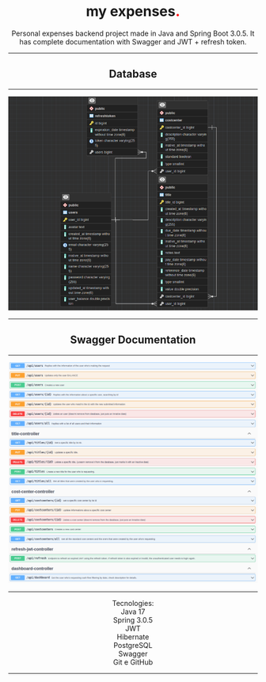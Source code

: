 <h1 align="center">my expenses<span style="color: red">.</span></h1>


<p align="center">Personal expenses backend project made in Java and Spring Boot 3.0.5. It has complete documentation with Swagger and JWT + refresh token.

<hr>
<h2 align="center">Database</h2>
<hr>
<p align="center"><img src="./.github/database.png" alt="Database schema"></p>
<hr>
<h2 align="center">Swagger Documentation</h2>
<hr>
<p align="center"><img src="./.github/swaggerdoc.png" alt="Swagger documentation"></p>
<hr>
<p align="center">Tecnologies:
<br>Java 17
<br>Spring 3.0.5
<br>JWT
<br>Hibernate
<br>PostgreSQL
<br>Swagger
<br>Git e GitHub</p>
<hr>